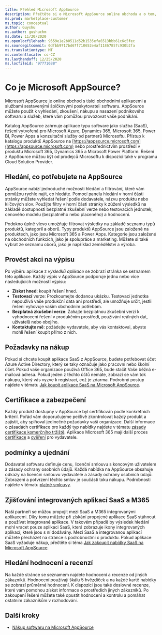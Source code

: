 ```yaml
---
title: Přehled Microsoft AppSource
description: Přečtěte si o Microsoft AppSource online obchodu a o tom, jak můžete najít a rozsáhlý katalog softwaru a řešení.
ms.prod: marketplace-customer
ms.topic: conceptual
author: Guyshu
ms.author: gushuchm
ms.date: 11/20/2020
ms.openlocfilehash: 9559e1e2b0511d52b1535efa6513bbb61c6c5fec
ms.sourcegitcommit: 0dfbb9717bd67f710652e4af11867857c930b2fa
ms.translationtype: MT
ms.contentlocale: cs-CZ
ms.lasthandoff: 12/25/2020
ms.locfileid: "97771688"
---
```

# <a name="what-is-microsoft-appsource"></a>Co je Microsoft AppSource?

Microsoft AppSource je online obchod s tisíci obchodními aplikacemi a službami sestavenými špičkovými poskytovateli softwaru. AppSource můžete použít k vyhledání, zkoušení, nákupu a nasazení podnikového softwaru a služeb, které vám pomůžou provozovat vaše podnikání.

Katalog AppSource zahrnuje aplikace typu software jako služba (SaaS), řešení vytvořená pro Microsoft Azure, Dynamics 365, Microsoft 365, Power BI, Power Apps a konzultační služby od partnerů Microsoftu. Přístup k katalogu produktů AppSource na [https://appsource.microsoft.com](https://appsource.microsoft.com) nebo prostřednictvím prostředí v produktu Microsoft 365, Dynamics 365 a Microsoft Power Platform. Řešení z AppSource můžou být od prodejců Microsoftu k dispozici také v programu Cloud Solution Provider.

## <a name="find-what-you-need-on-appsource"></a>Hledání, co potřebujete na AppSource

AppSource nabízí jednoduché možnosti hledání a filtrování, které vám pomůžou rychle najít, co hledáte. Pomocí panelu hledání v horní části stránky můžete vyhledat řešení podle dodavatele, názvu produktu nebo klíčových slov. Použijte filtry v horní části stránky k zúžení výsledků na základě dostupnosti bezplatné zkušební verze nebo testovacích jednotek, cenového modelu (bezplatného nebo placeného) a hodnocení.

Podokno úplně vlevo umožňuje filtrovat výsledky na základě seznamu typů produktů, kategorií a oborů. Typy produktů AppSource jsou založené na produktech, jako jsou Microsoft 365 a Power Apps. Kategorie jsou založené na obchodních funkcích, jako je spolupráce a marketing. Můžete si také vybrat ze seznamu oborů, jako je například zemědělství a výroba.

## <a name="take-action-on-a-listing"></a>Provést akci na výpisu

Po výběru aplikace z _výsledků aplikace_ se zobrazí stránka se seznamem této aplikace. Každý výpis v AppSource podporuje jednu nebo více následujících možností výpisu:

- **Získat hned**: koupit řešení hned.
- **Testovací** verze: Prozkoumejte dodanou ukázku. Testovací jednotka nepoužívá vaše produkční data ani prostředí, ale umožňuje určit, jestli řešení vyhovuje vašim obchodním potřebám.
- **Bezplatná zkušební verze**: Zahajte bezplatnou zkušební verzi k vyhodnocení řešení v produkčním prostředí, používání reálných dat, uživatelů nebo obojího.
- **Kontaktujte mě**: požádejte vydavatele, aby vás kontaktoval, abyste mohli řešení koupit přímo z nich.

## <a name="purchasing-requirements"></a>Požadavky na nákup

Pokud si chcete koupit aplikace SaaS z AppSource, budete potřebovat účet Azure Active Directory, který se taky označuje jako pracovní nebo školní účet. Pokud vaše organizace používá Office 365, bude stačit Vaše běžná e-mailová adresa. Pokud jeden z těchto účtů nemáte, zobrazí se vám tok nákupu, který vás vyzve k registraci, což je zdarma. Podrobný postup najdete v tématu [Jak koupit aplikace SaaS na Microsoft AppSource](purchase-software-appsource.md).

## <a name="certification-and-security"></a>Certifikace a zabezpečení

Každý produkt dostupný v AppSource byl certifikován podle konkrétních kritérií. Pořád vám doporučujeme pečlivě zkontrolovat každý produkt a zajistit, aby splňoval jedinečné požadavky vaší organizace. Další informace o zásadách certifikace pro každý typ nabídky najdete v tématu [zásady certifikace komerčního tržiště](/legal/marketplace/certification-policies). Aplikace Microsoft 365 mají další proces [certifikace](/microsoft-365-app-certification/docs/enterprise-app-certification-guide) a [ověření](/microsoft-365-app-certification/docs/enterprise-app-attestation-guide) pro vydavatele.

## <a name="terms-and-conditions"></a>podmínky a ujednání

Dodavatel softwaru definuje cenu, licenční smlouvu s koncovým uživatelem a zásady ochrany osobních údajů. Každá nabídka na AppSource obsahuje odkazy na licenční smlouvu vydavatele a zásady ochrany osobních údajů. Zobrazení a potvrzení těchto smluv je součástí toku nákupu. Podrobnosti najdete v tématu [platné smlouvy](legal-contracts.md).

## <a name="discover-saas-and-m365-integrated-apps"></a>Zjišťování integrovaných aplikací SaaS a M365

Naši partneři se můžou propojit mezi SaaS a M365 integrovanými aplikacemi. Díky tomu můžete při získání propojené aplikace SaaS stáhnout a používat integrované aplikace. V takovém případě by výsledek hledání mohl vracet pouze aplikaci SaaS, která zobrazuje ikony integrovaných aplikací, které jsou s ní dodávány. Mezi SaaS a integrovanou aplikací můžete přecházet na stránce s podrobnostmi o produktu. Pokud aplikace SaaS vyžaduje nákup, přečtěte si téma [Jak zakoupit nabídky SaaS na Microsoft AppSource](purchase-software-appsource.md).

## <a name="find-ratings-and-reviews"></a>Hledání hodnocení a recenzí

Na každé stránce se seznamem najdete hodnocení a recenze od jiných zákazníků. Hodnocení používají škálu 5 hvězdiček a na každé kartě nabídky se zobrazí průměrné hodnocení. K dispozici jsou také doslovné recenze, které vám pomohou získat informace o prostředích jiných zákazníků. Po zakoupení řešení můžete také opustit hodnocení a kontrolu a pomáhat ostatním zákazníkům v rozhodování.

## <a name="next-steps"></a>Další kroky

- [Nákup softwaru na Microsoft AppSource](purchase-software-appsource.md)
